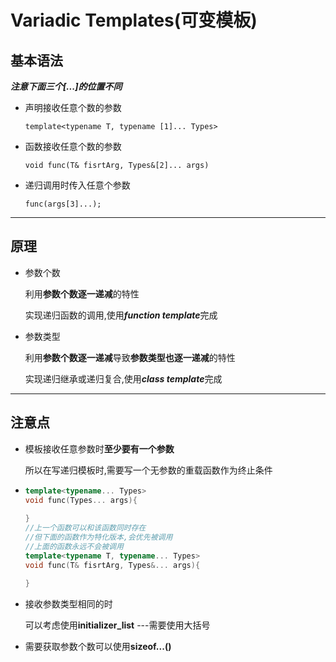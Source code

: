 # Variadic Templates(可变模板)

## 基本语法

***注意下面三个[...]的位置不同***

- 声明接收任意个数的参数

  `template<typename T, typename [1]... Types>`

- 函数接收任意个数的参数

  `void func(T& fisrtArg, Types&[2]... args)`

- 递归调用时传入任意个参数

  `func(args[3]...);`



---

## 原理

- 参数个数

  利用**参数个数逐一递减**的特性

  实现递归函数的调用,使用***function template***完成

- 参数类型

  利用**参数个数逐一递减**导致**参数类型也逐一递减**的特性

  实现递归继承或递归复合,使用***class template***完成



---

## 注意点

- 模板接收任意参数时**至少要有一个参数**

  所以在写递归模板时,需要写一个无参数的重载函数作为终止条件

- ```c++
  template<typename... Types>
  void func(Types... args){
      
  }
  //上一个函数可以和该函数同时存在
  //但下面的函数作为特化版本,会优先被调用
  //上面的函数永远不会被调用
  template<typename T, typename... Types>
  void func(T& fisrtArg, Types&... args){
      
  }
  ```

- 接收参数类型相同的时

  可以考虑使用**initializer_list** ---需要使用大括号

- 需要获取参数个数可以使用**sizeof...()**